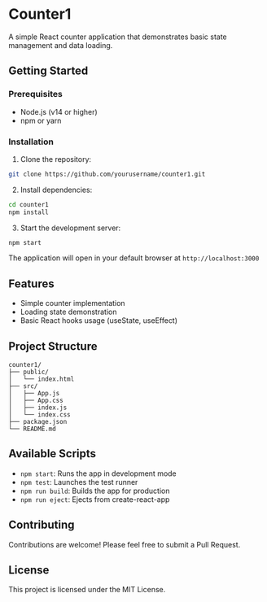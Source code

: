 # Counter1

A simple React counter application that demonstrates basic state management and data loading.

## Getting Started

### Prerequisites

- Node.js (v14 or higher)
- npm or yarn

### Installation

1. Clone the repository:
```bash
git clone https://github.com/yourusername/counter1.git
```

2. Install dependencies:
```bash
cd counter1
npm install
```

3. Start the development server:
```bash
npm start
```

The application will open in your default browser at `http://localhost:3000`

## Features

- Simple counter implementation
- Loading state demonstration
- Basic React hooks usage (useState, useEffect)

## Project Structure

```
counter1/
├── public/
│   └── index.html
├── src/
│   ├── App.js
│   ├── App.css
│   ├── index.js
│   └── index.css
├── package.json
└── README.md
```

## Available Scripts

- `npm start`: Runs the app in development mode
- `npm test`: Launches the test runner
- `npm run build`: Builds the app for production
- `npm run eject`: Ejects from create-react-app

## Contributing

Contributions are welcome! Please feel free to submit a Pull Request.

## License

This project is licensed under the MIT License.
